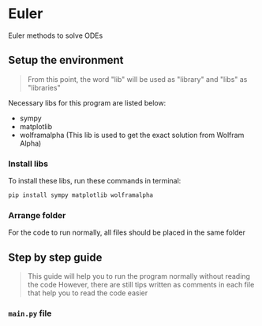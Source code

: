 # Euler
Euler methods to solve ODEs

## Setup the environment
> From this point, the word "lib" will be used as "library" and "libs" as "libraries"

Necessary libs for this program are listed below:
* sympy
* matplotlib
* wolframalpha (This lib is used to get the exact solution from Wolfram Alpha)

### Install libs
To install these libs, run these commands in terminal:

```bash
pip install sympy matplotlib wolframalpha
```

### Arrange folder
For the code to run normally, all files should be placed in the same folder

## Step by step guide
> This guide will help you to run the program normally without reading the code
> However, there are still tips written as comments in each file that help you to read the code easier

### `main.py` file
